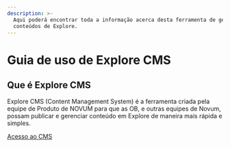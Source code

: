 ```yaml
---
description: >-
  Aqui poderá encontrar toda a informação acerca desta ferramenta de gestão de
  conteúdos de Explore.
---
```


# Guia de uso de Explore CMS

## Que é Explore CMS

Explore CMS \(Content Management System\) é a ferramenta criada pela equipe de Produto de NOVUM para que as OB, e outras equipes de Novum, possam publicar e gerenciar conteúdo em Explore de maneira mais rápida e simples.

[Acesso ao CMS ](https://commstoolcms-es.mytelco.io/)  


